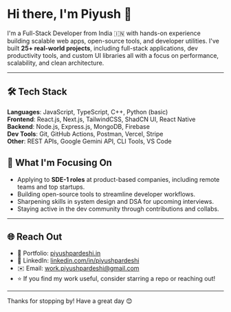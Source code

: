 # Hi there, I'm Piyush 👋

I'm a Full-Stack Developer from India 🇮🇳 with hands-on experience building scalable web apps, open-source tools, and developer utilities. I've built **25+ real-world projects**, including full-stack applications, dev productivity tools, and custom UI libraries all with a focus on performance, scalability, and clean architecture.

---

## 🛠 Tech Stack

**Languages**: JavaScript, TypeScript, C++, Python (basic)  
**Frontend**: React.js, Next.js, TailwindCSS, ShadCN UI, React Native  
**Backend**: Node.js, Express.js, MongoDB, Firebase  
**Dev Tools**: Git, GitHub Actions, Postman, Vercel, Stripe  
**Other**: REST APIs, Google Gemini API, CLI Tools, VS Code


## 🎯 What I'm Focusing On

- Applying to **SDE-1 roles** at product-based companies, including remote teams and top startups.
- Building open-source tools to streamline developer workflows.
- Sharpening skills in system design and DSA for upcoming interviews.
- Staying active in the dev community through contributions and collabs.

---

## 🌐 Reach Out

- 🔗 Portfolio: [piyushpardeshi.in](https://piyushpardeshi.in)
- 💼 LinkedIn: [linkedin.com/in/piyushpardeshi](https://linkedin.com/in/piyushpardeshi)
- ✉️ Email: [work.piyushpardeshi@gmail.com](mailto:work.piyushpardeshi@gmail.com)
- ⭐️ If you find my work useful, consider starring a repo or reaching out!

---

Thanks for stopping by! Have a great day 😊
